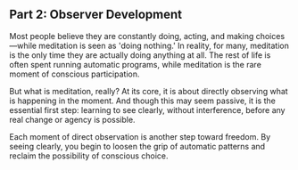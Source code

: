 ## Part 2: Observer Development
Most people believe they are constantly doing, acting, and making choices—while meditation is seen as 'doing nothing.' In reality, for many, meditation is the only time they are actually doing anything at all. The rest of life is often spent running automatic programs, while meditation is the rare moment of conscious participation.

But what is meditation, really? At its core, it is about directly observing what is happening in the moment. And though this may seem passive, it is the essential first step: learning to see clearly, without interference, before any real change or agency is possible.

Each moment of direct observation is another step toward freedom. By seeing clearly, you begin to loosen the grip of automatic patterns and reclaim the possibility of conscious choice.
